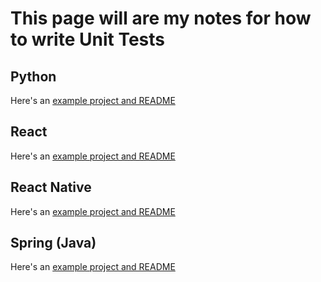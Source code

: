 # This page will are my notes for how to write Unit Tests

## Python

Here's an [example project and README](../python/practice/personal_practice/Unit_Testing_Example)

## React

Here's an [example project and README](../javascript/react/unit-testing-example)

## React Native

Here's an [example project and README](../javascript/react_native/UnitTestingExample)

## Spring (Java)

Here's an [example project and README](../java/testing-example)
